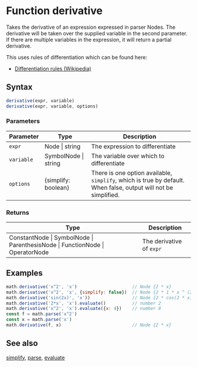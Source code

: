 <!-- Note: This file is automatically generated from source code comments. Changes made in this file will be overridden. -->

# Function derivative

Takes the derivative of an expression expressed in parser Nodes.
The derivative will be taken over the supplied variable in the
second parameter. If there are multiple variables in the expression,
it will return a partial derivative.

This uses rules of differentiation which can be found here:

- [Differentiation rules (Wikipedia)](http://en.wikipedia.org/wiki/Differentiation_rules)


## Syntax

```js
derivative(expr, variable)
derivative(expr, variable, options)
```

### Parameters

Parameter | Type | Description
--------- | ---- | -----------
`expr` | Node &#124; string | The expression to differentiate
`variable` | SymbolNode &#124; string | The variable over which to differentiate
`options` | {simplify: boolean} |  There is one option available, `simplify`, which is true by default. When false, output will not be simplified.

### Returns

Type | Description
---- | -----------
ConstantNode &#124; SymbolNode &#124; ParenthesisNode &#124; FunctionNode &#124; OperatorNode | The derivative of `expr`


## Examples

```js
math.derivative('x^2', 'x')                     // Node {2 * x}
math.derivative('x^2', 'x', {simplify: false})  // Node {2 * 1 * x ^ (2 - 1)
math.derivative('sin(2x)', 'x'))                // Node {2 * cos(2 * x)}
math.derivative('2*x', 'x').evaluate()          // number 2
math.derivative('x^2', 'x').evaluate({x: 4})    // number 8
const f = math.parse('x^2')
const x = math.parse('x')
math.derivative(f, x)                           // Node {2 * x}
```


## See also

[simplify](simplify.md),
[parse](parse.md),
[evaluate](evaluate.md)

